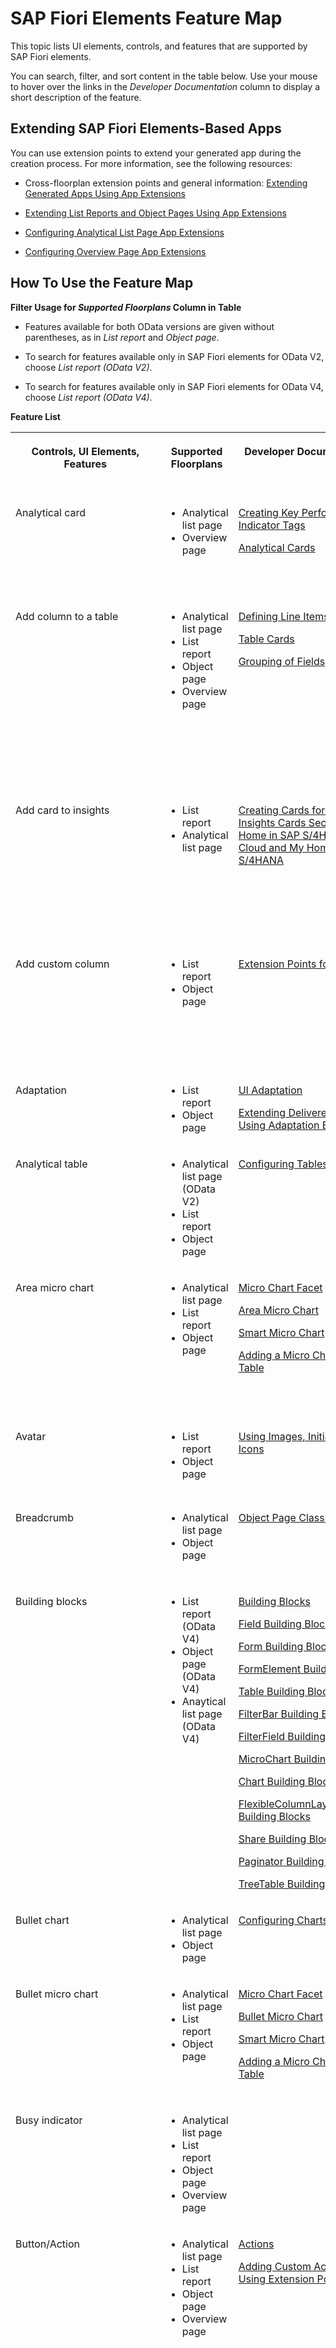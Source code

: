 <!-- loio62d3f7c2a9424864921184fd6c7002eb -->

# SAP Fiori Elements Feature Map

This topic lists UI elements, controls, and features that are supported by SAP Fiori elements.

You can search, filter, and sort content in the table below. Use your mouse to hover over the links in the *Developer Documentation* column to display a short description of the feature.



<a name="loio62d3f7c2a9424864921184fd6c7002eb__section_b3t_vpn_gjb"/>

## Extending SAP Fiori Elements-Based Apps

You can use extension points to extend your generated app during the creation process. For more information, see the following resources:

-   Cross-floorplan extension points and general information: [Extending Generated Apps Using App Extensions](extending-generated-apps-using-app-extensions-340cdb2.md)

-   [Extending List Reports and Object Pages Using App Extensions](extending-list-reports-and-object-pages-using-app-extensions-a892eb8.md)

-   [Configuring Analytical List Page App Extensions](configuring-analytical-list-page-app-extensions-9504fb4.md)

-   [Configuring Overview Page App Extensions](configuring-overview-page-app-extensions-b240f61.md)




<a name="loio62d3f7c2a9424864921184fd6c7002eb__section_d5r_gst_ymb"/>

## How To Use the Feature Map

**Filter Usage for *Supported Floorplans* Column in Table** 

-   Features available for both OData versions are given without parentheses, as in *List report* and *Object page*.

-   To search for features available only in SAP Fiori elements for OData V2, choose *List report \(OData V2\)*.

-   To search for features available only in SAP Fiori elements for OData V4, choose *List report \(OData V4\)*.




**Feature List**


<table>
<tr>
<th valign="top">

Controls, UI Elements, Features

</th>
<th valign="top">

Supported Floorplans

</th>
<th valign="top">

Developer Documentation

</th>
<th valign="top">

SAP Fiori Design Guidelines

</th>
<th valign="top">

Thumbnail

</th>
<th valign="top">

Tags for Keyword Search

</th>
</tr>
<tr>
<td valign="top">

Analytical card

</td>
<td valign="top">

-   Analytical list page
-   Overview page



</td>
<td valign="top">

[Creating Key Performance Indicator Tags](creating-key-performance-indicator-tags-d80a360.md)

[Analytical Cards](analytical-cards-d7b0b42.md)

</td>
<td valign="top">

[Analytical Card](https://experience.sap.com/fiori-design-web/analytical-card/)

</td>
<td valign="top">

  
  
**Donut Chart**



![](images/Analytical_card_ee6aedf.jpg)

</td>
<td valign="top">

KPI

DataPoint

analytics

cards

</td>
</tr>
<tr>
<td valign="top">

Add column to a table

</td>
<td valign="top">

-   Analytical list page
-   List report
-   Object page
-   Overview page



</td>
<td valign="top">

[Defining Line Items](defining-line-items-f0e1e17.md)

[Table Cards](table-cards-167bf7c.md)

[Grouping of Fields](grouping-of-fields-cb1748e.md)

</td>
<td valign="top">

[Table Overview](https://experience.sap.com/fiori-design-web/table-overview/)

</td>
<td valign="top">

  
  
**Add column to a table**

![](images/Add_column_to_a_table_019b848.png "Add column to a table")

</td>
<td valign="top">

showDataFieldsLabel

Tables

Columns

UI.LineItem

width

column

Fieldgroups

UI.FieldGroup

</td>
</tr>
<tr>
<td valign="top">

Add card to insights

</td>
<td valign="top">

-   List report
-   Analytical list page



</td>
<td valign="top">

[Creating Cards for the Insights Cards Section of My Home in SAP S/4HANA Cloud and My Home in SAP S/4HANA](creating-cards-for-the-insights-cards-section-of-my-home-in-sap-s-4hana-cloud-and-my-home-9b13559.md) 

</td>
<td valign="top">

 

</td>
<td valign="top">

  
  
**Add Card to Insights Option in List Report Table Toolbar**

![](images/Add_Cards_to_Insights_New_fe526c6.png "Add Card to Insights Option in List Report Table Toolbar")

  
  
**Add Card to Insights Option in Analytical List Page Chart Toolbar**

![](images/Add_Cards_to_Insights_ALP_401e0b0.png "Add Card to Insights Option in Analytical List Page Chart Toolbar")

</td>
<td valign="top">

add cards

add cards to insights

insights cards

My Home cards

insight cards

enableAddCardToInsights

</td>
</tr>
<tr>
<td valign="top">

Add custom column

</td>
<td valign="top">

-   List report
-   Object page



</td>
<td valign="top">

[Extension Points for Tables](extension-points-for-tables-d525522.md) 

</td>
<td valign="top">

[Table Overview](https://experience.sap.com/fiori-design-web/table-overview/)

</td>
<td valign="top">

  
  
**Custom Columns in a Table**

![](images/Custom_Columns_00819cd.png "Custom Columns in a Table")

</td>
<td valign="top">

FMP

Flexible Programming Model

extensions

breakout

column width

</td>
</tr>
<tr>
<td valign="top">

Adaptation

</td>
<td valign="top">

-   List report
-   Object page



</td>
<td valign="top">

[UI Adaptation](adapting-the-ui-list-report-and-object-page-0d2f1a9.md)

[Extending Delivered Apps Using Adaptation Extensions](extending-delivered-apps-using-adaptation-extensions-52fc48b.md)

</td>
<td valign="top">

 

</td>
<td valign="top">

 

</td>
<td valign="top">

Adaptation project

</td>
</tr>
<tr>
<td valign="top">

Analytical table

</td>
<td valign="top">

-   Analytical list page \(OData V2\)
-   List report
-   Object page



</td>
<td valign="top">

[Configuring Tables](configuring-tables-f4eb70f.md) 

</td>
<td valign="top">

[Analytical Table \(ALV\)](https://experience.sap.com/fiori-design-web/analytical-table-alv/)

</td>
<td valign="top">

  
  
**Analytical Table**

![](images/Analytical_Table_in_Compact_Mode_4d427f5.png "Analytical Table")

</td>
<td valign="top">

analytics

</td>
</tr>
<tr>
<td valign="top">

Area micro chart

</td>
<td valign="top">

-   Analytical list page
-   List report
-   Object page



</td>
<td valign="top">

[Micro Chart Facet](micro-chart-facet-e219fd0.md)

[Area Micro Chart](area-micro-chart-1467f2b.md)

[Smart Micro Chart](../10_More_About_Controls/smart-micro-chart-2180a6f.md)

[Adding a Micro Chart to a Table](adding-a-micro-chart-to-a-table-b8312a4.md)

</td>
<td valign="top">

[Area Micro Chart](https://experience.sap.com/fiori-design-web/area-micro-chart/)

</td>
<td valign="top">

  
  
**Components of an Area Micro Chart**

![](images/Area_Micro_Chart_8720cf8.png "Components of an Area Micro Chart")

</td>
<td valign="top">

Embedded chart

micro charts

micro-chart

showMicroChartLabel

microChartSize

Area Microchart

</td>
</tr>
<tr>
<td valign="top">

Avatar

</td>
<td valign="top">

-   List report
-   Object page



</td>
<td valign="top">

[Using Images, Initials, and Icons](using-images-initials-and-icons-5760b63.md)

</td>
<td valign="top">

[Avatar](https://experience.sap.com/fiori-design-web/avatar/)

</td>
<td valign="top">

  
  
**Business Images**

![](images/AvatarBusinessImages_8199863.png "Business Images")

</td>
<td valign="top">

ImageUrl

Image

Images

</td>
</tr>
<tr>
<td valign="top">

Breadcrumb

</td>
<td valign="top">

-   Analytical list page
-   Object page



</td>
<td valign="top">

[Object Page Classic Header](../10_More_About_Controls/object-page-classic-header-0fecbce.md)

</td>
<td valign="top">

[Breadcrumb](https://experience.sap.com/fiori-design-web/breadcrumb/)

</td>
<td valign="top">

  
  
**Navigation Bar, Breadcrumbs and Actions in Header Title of Object Page**

![](images/Breadcrumb_5d56a97.jpg "Navigation Bar, Breadcrumbs and Actions in Header Title of Object Page")

</td>
<td valign="top">

 

</td>
</tr>
<tr>
<td valign="top">

Building blocks

</td>
<td valign="top">

-   List report \(OData V4\)
-   Object page \(OData V4\)
-   Anaytical list page \(OData V4\)



</td>
<td valign="top">

[Building Blocks](building-blocks-24c1304.md)

[Field Building Block](the-field-building-block-5260b9c.md)

[Form Building Block](the-form-building-block-391aad2.md)

[FormElement Building Block](the-formelement-building-block-b45f038.md)

[Table Building Block](the-table-building-block-3801656.md)

[FilterBar Building Block](the-filterbar-building-block-7838611.md)

[FilterField Building Block](the-filterfield-building-block-2df7837.md)

[MicroChart Building Block](the-microchart-building-block-74554b4.md)

[Chart Building Block](the-chart-building-block-52d065a.md)

[FlexibleColumnLayoutActions Building Blocks](the-flexiblecolumnlayoutactions-building-block-1ba680b.md)

[Share Building Block](the-share-building-block-41b02df.md)

[Paginator Building Block](the-paginator-building-block-997292b.md)

[TreeTable Building Block](the-treetable-building-block-667851f.md)

</td>
<td valign="top">

 

</td>
<td valign="top">

 

</td>
<td valign="top">

buildable blocks

macro

free style app

free style application

free-style application

freestyle application

FMP

Flexible Programming Model

</td>
</tr>
<tr>
<td valign="top">

Bullet chart

</td>
<td valign="top">

-   Analytical list page
-   Object page



</td>
<td valign="top">

[Configuring Charts](configuring-charts-653ed0f.md) 

</td>
<td valign="top">

[Bullet Chart](https://experience.sap.com/fiori-design-web/bullet-chart/)

</td>
<td valign="top">

  
  
**Bullet Chart**

![](images/Bullet_Chart_08e0f82.jpg "Bullet Chart")

</td>
<td valign="top">

charts

</td>
</tr>
<tr>
<td valign="top">

Bullet micro chart

</td>
<td valign="top">

-   Analytical list page
-   List report
-   Object page



</td>
<td valign="top">

[Micro Chart Facet](micro-chart-facet-e219fd0.md)

[Bullet Micro Chart](bullet-micro-chart-b915166.md)

[Smart Micro Chart](../10_More_About_Controls/smart-micro-chart-2180a6f.md)

[Adding a Micro Chart to a Table](adding-a-micro-chart-to-a-table-b8312a4.md)

</td>
<td valign="top">

[Bullet Micro Chart](https://experience.sap.com/fiori-design-web/bullet-micro-chart/)

</td>
<td valign="top">

  
  
**Bullet Micro Chart**

![](images/Bullet_Micro_Chart_daa43f5.jpg "Bullet Micro Chart")

</td>
<td valign="top">

Embedded chart

micro charts

micro-chart

showMicroChartLabel

microChartSize

</td>
</tr>
<tr>
<td valign="top">

Busy indicator

</td>
<td valign="top">

-   Analytical list page
-   List report
-   Object page
-   Overview page



</td>
<td valign="top">

 

</td>
<td valign="top">

[Busy Indicator](https://experience.sap.com/fiori-design-web/busy-indicator/)

</td>
<td valign="top">

  
  
**Busy Indicator**

![](images/Busy_Indicator_70da86b.jpg "Busy Indicator")

</td>
<td valign="top">

 

</td>
</tr>
<tr>
<td valign="top">

Button/Action

</td>
<td valign="top">

-   Analytical list page
-   List report
-   Object page
-   Overview page



</td>
<td valign="top">

[Actions](actions-cbf16c5.md)

[Adding Custom Actions Using Extension Points](adding-custom-actions-using-extension-points-7619517.md)

</td>
<td valign="top">

[Button](https://experience.sap.com/fiori-design-web/button/)

</td>
<td valign="top">

  
  
**Common Button Types**

![](images/Common_Button_Types_05ad659.jpg "Common Button Types")

</td>
<td valign="top">

DefaultValuesFunction

ParameterDefaultValue

create

operationAvailable

DataFieldForAction

menu action

MenuActions

Placement

anchor

Action parameters

annotation actions

unbound action

static action

action bound to object

action bound to collection

singleton

action dialog

parameter dialog

</td>
</tr>
<tr>
<td valign="top">

Canvas page

</td>
<td valign="top">

-   List report \(OData V2\)
-   Object page \(OData V2\)



</td>
<td valign="top">

[Extending Apps Using a Canvas Page](extending-apps-using-a-canvas-page-82c4b57.md)

</td>
<td valign="top">

 

</td>
<td valign="top">

  
  
**Canvas Page**



![](images/Canvas_Page_13fe5ce.png)

</td>
<td valign="top">

 

</td>
</tr>
<tr>
<td valign="top">

Card filter

</td>
<td valign="top">

Overview page \(OData V2\)

</td>
<td valign="top">

[Configuring Card Filters](configuring-card-filters-ecde99f.md)

</td>
<td valign="top">

 

</td>
<td valign="top">

 

</td>
<td valign="top">

cards

</td>
</tr>
<tr>
<td valign="top">

Chart building block

</td>
<td valign="top">

-   List report \(OData V4\)
-   Object page \(OData V4\)
-   Anaytical list page \(OData V4\)



</td>
<td valign="top">

[Building Blocks](building-blocks-24c1304.md)

[Flexible Programming Model](flexible-programming-model-549749b.md)

</td>
<td valign="top">

 

</td>
<td valign="top">

 

</td>
<td valign="top">

building blocks

buildable blocks

macro

free style application

free style app

free-style application

freestyle application

</td>
</tr>
<tr>
<td valign="top">

Chart/Smart chart

</td>
<td valign="top">

-   Analytical list page
-   List report
-   Object page
-   Overview page



</td>
<td valign="top">

[Configuring the Chart-Only View as the Default Option](configuring-the-chart-only-view-as-the-default-option-8e6e885.md)

[Configuring Charts](configuring-charts-653ed0f.md)

[Chart Cards Used in Overview Pages](chart-cards-used-in-overview-pages-68e62ad.md)

</td>
<td valign="top">

[Chart](https://experience.sap.com/fiori-design-web/chart/)

[Smart Chart](https://experience.sap.com/fiori-design-web/smart-chart/)

</td>
<td valign="top">

  
  
**Common Chart Types**

![](images/Chart_Types_3174dbc.png "Common Chart Types")

</td>
<td valign="top">

defaultPath

</td>
</tr>
<tr>
<td valign="top">

Checkbox

</td>
<td valign="top">

-   Analytical list page
-   List report
-   Object page
-   Overview page



</td>
<td valign="top">

[Enabling Multiple Selection in Tables](enabling-multiple-selection-in-tables-116b5d8.md) 

</td>
<td valign="top">

[Checkbox](https://experience.sap.com/fiori-design-web/checkbox/)

</td>
<td valign="top">

  
  
**Enabled Checkboxes**

![](images/Enabled_Checkboxes_2104a89.png "Enabled Checkboxes")

</td>
<td valign="top">

multi-selection

multi selection

multiselection

multiple selection

selectionMode

</td>
</tr>
<tr>
<td valign="top">

Coloring cards based on threshold values

</td>
<td valign="top">

Overview page

</td>
<td valign="top">

[Coloring Cards Based on Threshold Values](coloring-cards-based-on-threshold-values-02c53f4.md)

</td>
<td valign="top">

 

</td>
<td valign="top">

  
  
**Target and Maximizing Measures**

![](images/Coloring_Cards_Based_on_Threshold_Values_89fadf9.png "Target and Maximizing Measures")

</td>
<td valign="top">

 

</td>
</tr>
<tr>
<td valign="top">

Column chart

</td>
<td valign="top">

-   Analytical list page
-   Overview page



</td>
<td valign="top">

[Chart Cards Used in Overview Pages](chart-cards-used-in-overview-pages-68e62ad.md) 

</td>
<td valign="top">

[Column Chart](https://experience.sap.com/fiori-design-web/column-chart/)

</td>
<td valign="top">

  
  
**Column Chart Card**

![](images/Column_Chart_Cards_271710e.png "Column Chart Card")

</td>
<td valign="top">

charts

defaultPath

columns

</td>
</tr>
<tr>
<td valign="top">

Column popin

</td>
<td valign="top">

Object page

</td>
<td valign="top">

[Tables](tables-c0f6592.md)

</td>
<td valign="top">

 

</td>
<td valign="top">

 

</td>
<td valign="top">

 

</td>
</tr>
<tr>
<td valign="top">

Combine buttons/actions in toolbar

</td>
<td valign="top">

-   List report



</td>
<td valign="top">

[Actions](actions-cbf16c5.md)

</td>
<td valign="top">

 

</td>
<td valign="top">

 

</td>
<td valign="top">

MenuAction

menu action

Menu button

</td>
</tr>
<tr>
<td valign="top">

Combo box

</td>
<td valign="top">

-   Analytical list page
-   List report
-   Object page
-   Overview page



</td>
<td valign="top">

[Value Help as a Dropdown List](value-help-as-a-dropdown-list-2a0a630.md)

[Configuring View Switch](configuring-view-switch-931f92d.md)

</td>
<td valign="top">

[Combo Box](https://experience.sap.com/fiori-design-web/combo-box/)

</td>
<td valign="top">

  
  
**Combobox with Autocomplete Function**

![](images/Combobox_with_Autocomplete-Function_c517f44.png "Combobox with Autocomplete Function")

</td>
<td valign="top">

Common.ValueListWithFixedValue

ValueListWithFixedValues

DDL

Dropdown List

pro-down

</td>
</tr>
<tr>
<td valign="top">

Contact quick view

</td>
<td valign="top">

-   List report
-   Object page



</td>
<td valign="top">

[Adding a Contact Quick View to a Table](adding-a-contact-quick-view-to-a-table-677fbde.md)

</td>
<td valign="top">

 

</td>
<td valign="top">

  
  
**Contact Quick View**

![](images/Feature_map_Contact_Quick_View_57923ca.jpg "Contact Quick View")

</td>
<td valign="top">

Contact card

Communication.Contact

communication contact

</td>
</tr>
<tr>
<td valign="top">

Context-dependent value help

</td>
<td valign="top">

-   Object page
-   List report
-   Analytical list report



</td>
<td valign="top">

[Field Help](field-help-a5608ea.md)

</td>
<td valign="top">

[Value Help Dialog](https://experience.sap.com/fiori-design-web/value-help-dialog/)

</td>
<td valign="top">

 

</td>
<td valign="top">

context dependent fields

context-dependent values

</td>
</tr>
<tr>
<td valign="top">

Context-dependent actions

</td>
<td valign="top">

-   Object page
-   List report
-   Analytical list report



</td>
<td valign="top">

[Actions](actions-cbf16c5.md)

</td>
<td valign="top">

 

</td>
<td valign="top">

 

</td>
<td valign="top">

contect dependent actions

</td>
</tr>
<tr>
<td valign="top">

Context Menu

</td>
<td valign="top">

-   Object page
-   List report
-   Analytical list report



</td>
<td valign="top">

[Tables](tables-c0f6592.md)

</td>
<td valign="top">

 

</td>
<td valign="top">

  
  
**Context Menu**

![](images/context_menu_thumbnail_e24d386.png "Context Menu")

</td>
<td valign="top">

context menu

</td>
</tr>
<tr>
<td valign="top">

Copying and Pasting from Spreadsheet Applications to Tables

</td>
<td valign="top">

Object page

</td>
<td valign="top">

[Copying and Pasting from External Applications to Tables](copying-and-pasting-from-external-applications-to-tables-f6a8fd2.md)

</td>
<td valign="top">

 

</td>
<td valign="top">

  
  
**Copy from Excel to Table**

![](images/Feature_Map_Copy_Paste_bf1847b.png "Copy from Excel to Table")

</td>
<td valign="top">

microsoft excel

copy from

range copy

Paste to range

</td>
</tr>
<tr>
<td valign="top">

Cumulation \(Waterfall chart\)

</td>
<td valign="top">

-   Analytical list page
-   Object page



</td>
<td valign="top">

[Configuring the Chart-Only View as the Default Option](configuring-the-chart-only-view-as-the-default-option-8e6e885.md)

[Configuring Charts](configuring-charts-653ed0f.md)

</td>
<td valign="top">

[Cumulation \(Waterfall Chart\)](https://experience.sap.com/fiori-design-web/waterfall-chart/)

</td>
<td valign="top">

  
  
**Cumulation \(Waterfall Chart\)**

![](images/Cumulation_Waterfall_Chart_8eed559.png "Cumulation (Waterfall Chart)")

</td>
<td valign="top">

defaultPath

</td>
</tr>
<tr>
<td valign="top">

Currency

</td>
<td valign="top">

-   Analytical list page
-   List report
-   Object page
-   Overview page



</td>
<td valign="top">

[Different Representations of a Field](different-representations-of-a-field-c18ada4.md) 

</td>
<td valign="top">

[Currency](https://experience.sap.com/fiori-design-web/currency/)

</td>
<td valign="top">

  
  
**Examples of the Currency Control**

![](images/Currency_Control_e2f31f9.png "Examples of the Currency Control")

</td>
<td valign="top">

UoM

Unit of Measure

isCurrency

currencies

</td>
</tr>
<tr>
<td valign="top">

Custom card

</td>
<td valign="top">

Overview page

</td>
<td valign="top">

[Custom Cards](custom-cards-6d260f7.md)

</td>
<td valign="top">

 

</td>
<td valign="top">

  
  
**Custom Cards**

![](images/Custom_Card_31e0a61.jpg "Custom Cards")

</td>
<td valign="top">

 

</td>
</tr>
<tr>
<td valign="top">

Custom code

</td>
<td valign="top">

Overview page

</td>
<td valign="top">

[Using Custom Code Before Standard Operations](using-custom-code-before-standard-operations-877e5ff.md)

</td>
<td valign="top">

 

</td>
<td valign="top">

 

</td>
<td valign="top">

Extension

Extension API

on before

onbefore

hook

before save

</td>
</tr>
<tr>
<td valign="top">

Custom filter field

</td>
<td valign="top">

List report

</td>
<td valign="top">

[Adding Custom Fields to the Filter Bar](adding-custom-fields-to-the-filter-bar-5fb9f57.md)

</td>
<td valign="top">

[Filter Bar](https://experience.sap.com/fiori-design-web/filter-bar/)

</td>
<td valign="top">

![](images/Custom_Filter_7a85f34.png)

</td>
<td valign="top">

fields

FPM

Flexible Programming Model

extensions

breakout

custom filters

</td>
</tr>
<tr>
<td valign="top">

Custom action

</td>
<td valign="top">

-   List report
-   Object page



</td>
<td valign="top">

[Adding Custom Actions Using Extension Points](adding-custom-actions-using-extension-points-7619517.md)

</td>
<td valign="top">

[Action Placement](https://experience.sap.com/fiori-design-web/action-placement/)

</td>
<td valign="top">

![](images/Custom_Action_804961a.png)

</td>
<td valign="top">

FPM

Flexible Programming Model

extensions

breakout

Placement

anchor

</td>
</tr>
<tr>
<td valign="top">

Custom header facet

</td>
<td valign="top">

Object page

</td>
<td valign="top">

[Extension Points for Object Page Header Facets](extension-points-for-object-page-header-facets-61cf0ee.md)

</td>
<td valign="top">

[Object Page Floorplan](https://experience.sap.com/fiori-design-web/object-page/)

</td>
<td valign="top">

![](images/Custom_Header_Facet_8dc8996.png)

</td>
<td valign="top">

FPM

Flexible Programming Model

extensions

breakout

</td>
</tr>
<tr>
<td valign="top">

Custom form

</td>
<td valign="top">

Object page

</td>
<td valign="top">

[Extension Points for Forms on the Object Page](extension-points-for-forms-on-the-object-page-4e49753.md)

</td>
<td valign="top">

[Form / Simple Form](https://experience.sap.com/fiori-design-web/form/)

</td>
<td valign="top">

![](images/Custom_Form_466ee3c.png)

</td>
<td valign="top">

FPM

Flexible Programming Model

extensions

breakout

</td>
</tr>
<tr>
<td valign="top">

Custom section

</td>
<td valign="top">

Object page

</td>
<td valign="top">

[Extension Points for Sections on the Object Page](extension-points-for-sections-on-the-object-page-92ad996.md)

</td>
<td valign="top">

[Object Page Floorplan](https://experience.sap.com/fiori-design-web/object-page/)

</td>
<td valign="top">

![](images/Custom_Section_39fd4d1.png)

</td>
<td valign="top">

FPM

Flexible Programming Model

extensions

breakout

</td>
</tr>
<tr>
<td valign="top">

Custom subsection

</td>
<td valign="top">

Object page

</td>
<td valign="top">

[Extension Points for Subsections on the Object Page](extension-points-for-subsections-on-the-object-page-ce8d468.md)

</td>
<td valign="top">

[Object Page Floorplan](https://experience.sap.com/fiori-design-web/object-page/)

</td>
<td valign="top">

![](images/Custom_Subsection_808fac0.png)

</td>
<td valign="top">

FPM

Flexible Programming Model

extensions

breakout

</td>
</tr>
<tr>
<td valign="top">

Custom dynamic side content

</td>
<td valign="top">

Object page

</td>
<td valign="top">

[Adding Dynamic Side Content to Object Page Sections](adding-dynamic-side-content-to-object-page-sections-8e01a46.md)

</td>
<td valign="top">

[Dynamic Side Content](https://experience.sap.com/fiori-design-web/dynamic-side-content/)

</td>
<td valign="top">

 

</td>
<td valign="top">

FPM

Flexible Programming Model

extensions

breakout

</td>
</tr>
<tr>
<td valign="top">

Date/time picker

</td>
<td valign="top">

-   Analytical list page
-   List report
-   Object page
-   Overview page



</td>
<td valign="top">

[Smart Field](../10_More_About_Controls/smart-field-4864403.md) [Field Help](field-help-a5608ea.md) 

</td>
<td valign="top">

[Date/Time Picker](https://experience.sap.com/fiori-design-web/datetime-picker/)

</td>
<td valign="top">

  
  
**Date/Time Picker**

![](images/Date_Time_Picker_9de0e45.png "Date/Time Picker")

</td>
<td valign="top">

date-time selection

selecting date

picking date

selecting time

picking time

date picker

date selection

</td>
</tr>
<tr>
<td valign="top">

Date picker

</td>
<td valign="top">

-   Analytical list page
-   List report
-   Object page
-   Overview page



</td>
<td valign="top">

[Smart Filter Bar](../10_More_About_Controls/smart-filter-bar-7bcdffc.md)

[Smart Field](../10_More_About_Controls/smart-field-4864403.md)

[Field Help](field-help-a5608ea.md)

</td>
<td valign="top">

[Date Picker](https://experience.sap.com/fiori-design-web/date-picker/)

</td>
<td valign="top">

  
  
**Date Picker with Footer**

![](images/Date_Picker_with_Footer_87d3846.png "Date Picker with Footer")

</td>
<td valign="top">

date selection

picking date

selecting date

</td>
</tr>
<tr>
<td valign="top">

Date range selection

</td>
<td valign="top">

-   Analytical list page
-   List report
-   Object page
-   Overview page



</td>
<td valign="top">

[Enabling Semantic Operators in the Filter Bar](enabling-semantic-operators-in-the-filter-bar-fef65d0.md) 

</td>
<td valign="top">

[Date Range Selection](https://experience.sap.com/fiori-design-web/date-range-selection/)

</td>
<td valign="top">

  
  
**Date Range Selection**

![](images/Date_Range_Selection_2c83f1c.png "Date Range Selection")

</td>
<td valign="top">

date interval

interval selection

useSemanticDateRange

default value for semantic date field

parameterized default value

exclude semantic date operator

additional date range operators

semantic dates

</td>
</tr>
<tr>
<td valign="top">

Default sort order in a table

</td>
<td valign="top">

-   List report
-   Object page



</td>
<td valign="top">

[Configuring Default Settings \(Visualizations, Sort Order, Filter Values\)](configuring-default-settings-visualizations-sort-order-filter-values-49a6ba5.md)

</td>
<td valign="top">

 

</td>
<td valign="top">

 

</td>
<td valign="top">

tables

sorting

annotationPath

defaultTemplateAnnotationPath

</td>
</tr>
<tr>
<td valign="top">

Default values for action parameter dialog

</td>
<td valign="top">

-   List report
-   Object page



</td>
<td valign="top">

[Default Values for Action Parameters](actions-cbf16c5.md#loiocbf16c599f2d4b8796e3702f7d4aae6c__DefaultValuesActionParameters) section in [Actions](actions-cbf16c5.md)

[Prefilling Fields Using the `DefaultValuesFunction`](prefilling-fields-using-the-defaultvaluesfunction-5ada91c.md)

</td>
<td valign="top">

[Dialog](https://experience.sap.com/fiori-design-web/dialog/)

</td>
<td valign="top">

  
  
**Default Values for Action Parameter**

![](images/Default_Values_for_Action_Parameters_d77753a.png "Default Values for Action Parameter")

</td>
<td valign="top">

prefill

pre-fill

</td>
</tr>
<tr>
<td valign="top">

Defining the order of standard actions

</td>
<td valign="top">

-   List report
-   Object page



</td>
<td valign="top">

[Adding Actions to Tables](adding-actions-to-tables-b623e0b.md)

</td>
<td valign="top">

[Action Placement](https://experience.sap.com/fiori-design-web/action-placement/)

</td>
<td valign="top">

 

</td>
<td valign="top">

 

</td>
</tr>
<tr>
<td valign="top">

Dialog box

</td>
<td valign="top">

-   Analytical list page
-   List report
-   Object page



</td>
<td valign="top">

[Adapting Texts in the Delete Dialog Box Using Extensions \(List Report\)](adapting-texts-in-the-delete-dialog-box-using-extensions-list-report-25885b6.md)

[Adapting Texts in the Delete Dialog Box \(Object Page Header\)](adapting-texts-in-the-delete-dialog-box-object-page-header-1fd8e52.md)

[Adapting Texts in the Delete Dialog Box \(Object Page with Nested Smart Table\)](adapting-texts-in-the-delete-dialog-box-object-page-with-nested-smart-table-b95adf3.md)

[Adapting Texts for Confirmation Dialog Box When Deleting Lines in a Table](adapting-texts-for-confirmation-dialog-box-when-deleting-lines-in-a-table-0d1fbf4.md)

[Confirmation Popups](confirmation-popups-9a53662.md)

[Enabling Object Creation Using the Dialog in the List Report](enabling-object-creation-using-the-dialog-in-the-list-report-ceb9284.md)

</td>
<td valign="top">

[Dialog](https://experience.sap.com/fiori-design-web/dialog/)

</td>
<td valign="top">

  
  
**Dialog**

![](images/Dialog_Dragging_2a8512f.jpg "Dialog ")

</td>
<td valign="top">

critical actions

user confirmation

Action Parameter Dialog

NewAction

i18n

resource bundle

custom text

enhanceI18n

</td>
</tr>
<tr>
<td valign="top">

Direct edit

</td>
<td valign="top">

-   List report \(OData V2\)
-   Object page \(OData V2\)



</td>
<td valign="top">

[Navigation to an Object Page in Edit Mode](navigation-to-an-object-page-in-edit-mode-8665847.md) 

</td>
<td valign="top">

 

</td>
<td valign="top">

  
  
**Direct Edit**

![](images/Image_Navigation_to_an_Object_Page_in_Edit_Mode_1_087686b.png "Direct Edit")

</td>
<td valign="top">

Edit

Direct Edit

Navigation

</td>
</tr>
<tr>
<td valign="top">

Draft handling

</td>
<td valign="top">

-   List report
-   Object page



</td>
<td valign="top">

[Draft Handling](draft-handling-ed9aa41.md)

</td>
<td valign="top">

[Draft Handling](https://experience.sap.com/fiori-design-web/draft-handling/)

</td>
<td valign="top">

  
  
**Draft Handling**

![](images/feature_map_Draft_Handling_25f7ad7.jpg "Draft Handling")

</td>
<td valign="top">

Collaborative Draft

</td>
</tr>
<tr>
<td valign="top">

Dynamic page layout

</td>
<td valign="top">

-   Analytical list page \(OData V2\)
-   List report
-   Overview page



</td>
<td valign="top">

[Descriptor Configuration for the Overview Page](descriptor-configuration-for-the-overview-page-f194b41.md)

</td>
<td valign="top">

[Dynamic Page Layout](https://experience.sap.com/fiori-design-web/dynamic-page-layout/)

</td>
<td valign="top">

  
  
**Dynamic page layout**

![](images/Feature_map_Dynamic_page_layout_d0957c5.jpg "Dynamic page layout ")

</td>
<td valign="top">

 

</td>
</tr>
<tr>
<td valign="top">

Editing status

</td>
<td valign="top">

-   List report
-   Object page



</td>
<td valign="top">

[Editing Status](editing-status-668ea18.md)

[Disabling the Editing Status Filter](disabling-the-editing-status-filter-8eb695a.md)

[Settings for List Report Tables](settings-for-list-report-tables-4c2d17a.md)

</td>
<td valign="top">

 

</td>
<td valign="top">

  
  
**Editing status**

![](images/Feature_map_Editing_status_886d379.jpg "Editing status")

</td>
<td valign="top">

 

</td>
</tr>
<tr>
<td valign="top">

Empty row mode for table entries

</td>
<td valign="top">

-   Object page



</td>
<td valign="top">

[Enabling Inline Creation Mode or Empty Row Mode for Table Entries](enabling-inline-creation-mode-or-empty-row-mode-for-table-entries-cfb04f0.md)

</td>
<td valign="top">

 

</td>
<td valign="top">

  
  
**Empty Row Mode**

![](images/Default_Empty_Rows_in_Object_Page_Tables_cb2ce33.png "Empty Row Mode")

</td>
<td valign="top">

empty rows

emptyrow

emptyrows

row mode

</td>
</tr>
<tr>
<td valign="top">

Export to spreadsheet

</td>
<td valign="top">

-   List report
-   Object page



</td>
<td valign="top">

[Using the Export Button](using-the-export-button-4bab6f2.md) 

</td>
<td valign="top">

 

</td>
<td valign="top">

 

</td>
<td valign="top">

enableExport

excel

</td>
</tr>
<tr>
<td valign="top">

Field building block

</td>
<td valign="top">

-   List report \(OData V4\)
-   Object page \(OData V4\)
-   Anaytical list page \(OData V4\)



</td>
<td valign="top">

[Building Blocks](building-blocks-24c1304.md) 

</td>
<td valign="top">

 

</td>
<td valign="top">

 

</td>
<td valign="top">

building blocks

buildable blocks

macro

free style application

free style app

free-style application

freestyle application

</td>
</tr>
<tr>
<td valign="top">

Filter bar

</td>
<td valign="top">

-   Analytical list page
-   List report
-   Overview page



</td>
<td valign="top">

[Enhancing ValueList Annotations for Visual Filters](enhancing-valuelist-annotations-for-visual-filters-16d43eb.md)

[Adapting the Filter Bar](adapting-the-filter-bar-609c39a.md)

[Disabling the Editing Status Filter](disabling-the-editing-status-filter-8eb695a.md)

[Adding Custom Fields to the Filter Bar](adding-custom-fields-to-the-filter-bar-5fb9f57.md)

[Configuring the Global Filter](configuring-the-global-filter-73d9693.md)

[Custom Filters](custom-filters-4739893.md)

[Configuring Filter Bars](configuring-filter-bars-4bd7590.md)

[Enabling the Search Function](enabling-the-search-function-3cdebee.md)

[Enabling Semantic Operators in the Filter Bar](enabling-semantic-operators-in-the-filter-bar-fef65d0.md)

[Configuring Default Filter Values](configuring-default-filter-values-f27ad7b.md)

[Defining Filter Facets](defining-filter-facets-89f63ef.md)

[Configuring Filter Fields](configuring-filter-fields-f5dcb29.md)

[Configuring Default Settings \(Visualizations, Sort Order, Filter Values\)](configuring-default-settings-visualizations-sort-order-filter-values-49a6ba5.md)

[Enabling the History of Recently Entered Values](enabling-the-history-of-recently-entered-values-37dbf1f.md)

</td>
<td valign="top">

[Filter Bar](https://experience.sap.com/fiori-design-web/filter-bar/)

</td>
<td valign="top">

  
  
**Filter Bar**

![](images/Expanded_Filter_Bar_c3f0792.jpg "Filter Bar")

</td>
<td valign="top">

semantic date

prefill

pre-filling

customization

customisation

FilterRestrictions

SelectionVariant

hideFilterBar

contextPath

useSemanticDateRange

parameters

parameterized entity

entity container

parameter support

FilterDefaultValue

SelectionVariant

visual filter

</td>
</tr>
<tr>
<td valign="top">

FilterBar building block

</td>
<td valign="top">

-   List report \(OData V4\)
-   Object page \(OData V4\)
-   Anaytical list page \(OData V4\)



</td>
<td valign="top">

[Building Blocks](building-blocks-24c1304.md) 

</td>
<td valign="top">

 

</td>
<td valign="top">

 

</td>
<td valign="top">

building blocks

buildable blocks

macros

free style application

free-style application

freestyle application

filter bar building block

trigger filter search programatically

trigger go button programatically

selection variant

SelectionVariant

filter bar getter method

filter bar setter method

</td>
</tr>
<tr>
<td valign="top">

Flexible column layout

</td>
<td valign="top">

-   Analytical list page \(OData V2\)
-   List report
-   Object page



</td>
<td valign="top">

[Enabling the Flexible Column Layout](enabling-the-flexible-column-layout-e762257.md)

</td>
<td valign="top">

[Flexible Column Layout \(Layout + SAP Fiori Elements\)](https://experience.sap.com/fiori-design-web/flexible-column-layout/)

</td>
<td valign="top">

  
  
**Flexible Column Layout**

![](images/Flexible_Column_Layout_03e717b.png "Flexible Column Layout")

</td>
<td valign="top">

FCL

</td>
</tr>
<tr>
<td valign="top">

FlexibleColumnLayoutActions building block

</td>
<td valign="top">

-   List report \(OData V4\)
-   Object page \(OData V4\)
-   Anaytical list page \(OData V4\)



</td>
<td valign="top">

[Building Blocks](building-blocks-24c1304.md) 

</td>
<td valign="top">

 

</td>
<td valign="top">

 

</td>
<td valign="top">

building blocks

buildable blocks

macros

free style application

free-style application

freestyle application

FCL building block

flexible column layout building block

</td>
</tr>
<tr>
<td valign="top">

Flexible Programming Model

</td>
<td valign="top">

-   List report \(OData V4\)
-   Object page \(OData V4\)
-   Analytical list page \(OData V4\)



</td>
<td valign="top">

[Flexible Programming Model](flexible-programming-model-549749b.md)

[Building Blocks](building-blocks-24c1304.md)

[Extension Points for Sections on the Object Page](extension-points-for-sections-on-the-object-page-92ad996.md)

[Extension Points for Pages](extension-points-for-pages-ecdf1d6.md)

</td>
<td valign="top">

 

</td>
<td valign="top">

  
  
**Flexible Programming Model Explorer**



![](images/Flexible_Programming_Model_Explorer_4579202.png)

</td>
<td valign="top">

FPM

</td>
</tr>
<tr>
<td valign="top">

Footer toolbar

</td>
<td valign="top">

-   Analytical list page \(OData V2\)
-   List report \(OData V2\)
-   Object page
-   Overview page \(OData V2\)



</td>
<td valign="top">

[Defining Determining Actions](defining-determining-actions-1743323.md)

[Adding Custom Actions Using Extension Points](adding-custom-actions-using-extension-points-7619517.md)

</td>
<td valign="top">

[Footer Toolbar](https://experience.sap.com/fiori-design-web/footer-toolbar/)

</td>
<td valign="top">

  
  
**Footer Toolbar**

![](images/Footer_Toolbar_d28e3c8.png "Footer Toolbar")

</td>
<td valign="top">

flexible programming model

FPM

</td>
</tr>
<tr>
<td valign="top">

Form

</td>
<td valign="top">

-   List report
-   Object page



</td>
<td valign="top">

-   [Defining and Adapting Sections](defining-and-adapting-sections-facfea0.md)
-   [Grouping of Fields](grouping-of-fields-cb1748e.md)



</td>
<td valign="top">

[Form](https://experience.sap.com/fiori-design-web/form/)

</td>
<td valign="top">

  
  
**Mixed Form**

![](images/Mixed_Form_4e3030b.jpg "Mixed Form")

</td>
<td valign="top">

Facets

dataField

ReferenceFacet

CollectionFacet

Subsection

FieldGroup

ConnectedFields

semantically connected

sectionLayout

editableHeaderContent

showDataFieldsLabel

</td>
</tr>
<tr>
<td valign="top">

Formatting numeric values

</td>
<td valign="top">

Overview page

</td>
<td valign="top">

[Formatting Numeric Values](formatting-numeric-values-735e518.md)

</td>
<td valign="top">

 

</td>
<td valign="top">

  
  
**Formatting numeric values**

![](images/Feature_map_Formatting_numeric_values_db0cbcd.png "Formatting numeric values")

</td>
<td valign="top">

 

</td>
</tr>
<tr>
<td valign="top">

FormElement building block

</td>
<td valign="top">

-   List report \(OData V4\)
-   Object page \(OData V4\)
-   Anaytical list page \(OData V4\)



</td>
<td valign="top">

[The FormElement Building Block](the-formelement-building-block-b45f038.md)

[Building Blocks](building-blocks-24c1304.md)

</td>
<td valign="top">

 

</td>
<td valign="top">

 

</td>
<td valign="top">

building blocks

buildable blocks

macros

free style application

free-style application

freestyle application

</td>
</tr>
<tr>
<td valign="top">

Freeze the first column in a table

</td>
<td valign="top">

-   List report
-   Object report
-   Analytical list report



</td>
<td valign="top">

[Tables](tables-c0f6592.md)

</td>
<td valign="top">

[Table Overview](https://experience.sap.com/fiori-design-web/table-overview/)

</td>
<td valign="top">

 

</td>
<td valign="top">

freeze table columns

freezing columns

</td>
</tr>
<tr>
<td valign="top">

Generic tag

</td>
<td valign="top">

Analytical list page \(OData V2\)

</td>
<td valign="top">

[Creating Key Performance Indicator Tags](creating-key-performance-indicator-tags-d80a360.md)

</td>
<td valign="top">

[Generic Tag](https://experience.sap.com/fiori-design-web/generic-tag/)

</td>
<td valign="top">

  
  
**Generic Tag**

![](images/Feature_map_Generic_Tag_1cbf80e.png "Generic Tag")

</td>
<td valign="top">

tags

cards

</td>
</tr>
<tr>
<td valign="top">

Grid table

</td>
<td valign="top">

-   Analytical list page \(OData V2\)
-   List report
-   Object page



</td>
<td valign="top">

[Setting the Table Type](setting-the-table-type-7f844f1.md) 

</td>
<td valign="top">

[Grid Table](https://experience.sap.com/fiori-design-web/grid-table/)

</td>
<td valign="top">

  
  
**Grid Table**

![](images/Grid_Table_Schematic_Visualization_833396d.png "Grid Table")

</td>
<td valign="top">

 

</td>
</tr>
<tr>
<td valign="top">

Header toolbar

</td>
<td valign="top">

-   Analytical list page
-   List report
-   Object page
-   Overview page



</td>
<td valign="top">

[Actions](actions-cbf16c5.md)

[Enabling Actions in the Object Page Header](enabling-actions-in-the-object-page-header-5fe4396.md)

[Adding Custom Actions Using Extension Points](adding-custom-actions-using-extension-points-7619517.md)

[Custom Actions](custom-actions-02fb273.md)

[Defining Custom Actions](defining-custom-actions-c3de5c0.md)

</td>
<td valign="top">

[Header Toolbar](https://experience.sap.com/fiori-design-web/header-toolbar/)

</td>
<td valign="top">

  
  
**Header Bar with Share Icon**

![](images/Header_Bar_with_Share_Icon_cc83b69.jpg "Header Bar with Share Icon")

</td>
<td valign="top">

actions

application actions

annotation actions

annotation-based actions

annotation based actions

manifest-based actions

manifest based actions

manifest actions

</td>
</tr>
<tr>
<td valign="top">

Highlighting line items based on criticality

</td>
<td valign="top">

-   List report
-   Object page



</td>
<td valign="top">

[Highlighting Line Items Based on Criticality](highlighting-line-items-based-on-criticality-0d501b1.md)

</td>
<td valign="top">

 

</td>
<td valign="top">

  
  
**Criticality of Line Items**

![](images/Criticality_of_Line_Items_2257ca0.jpg "Criticality of Line Items")

</td>
<td valign="top">

 

</td>
</tr>
<tr>
<td valign="top">

History of recently entered values

</td>
<td valign="top">

-   List report
-   Object page



</td>
<td valign="top">

[Enabling the History of Recently Entered Values](enabling-the-history-of-recently-entered-values-37dbf1f.md)

</td>
<td valign="top">

 

</td>
<td valign="top">

 

</td>
<td valign="top">

recently entered values

history of recent values

</td>
</tr>
<tr>
<td valign="top">

Icon tab bar

</td>
<td valign="top">

-   Analytical list page \(OData V2\)
-   List report
-   Object page



</td>
<td valign="top">

[Defining and Adapting Sections](defining-and-adapting-sections-facfea0.md)

[Multiple Views on List Report Tables](multiple-views-on-list-report-tables-a37df40.md)

[Grouping of Fields](grouping-of-fields-cb1748e.md)

</td>
<td valign="top">

[Icon Tab Bar](https://experience.sap.com/fiori-design-web/icontabbar/)

</td>
<td valign="top">

  
  
**Icon Tabs**

![](images/Icon_Tabs_4c3846d.png "Icon Tabs")

</td>
<td valign="top">

 

</td>
</tr>
<tr>
<td valign="top">

Image

</td>
<td valign="top">

-   Analytical list page
-   List report
-   Object page
-   Overview page



</td>
<td valign="top">

[Displaying Images in Tables](displaying-images-in-tables-492bc79.md)

[Setting Up the Object Page Header](setting-up-the-object-page-header-cce93e6.md)

[List Cards](list-cards-56f39e0.md)

[Link List Cards](link-list-cards-0326f91.md)

[Using Images, Initials, and Icons](using-images-initials-and-icons-5760b63.md)

</td>
<td valign="top">

[Image](https://experience.sap.com/fiori-design-web/image/)

</td>
<td valign="top">

  
  
**Image Used in a Dialog**

![](images/Image_in_a_Dialog_1f7a3b3.png "Image Used in a Dialog")

CDO:/content/authoring/mor1590823160236.image

</td>
<td valign="top">

IsImageUrl

ImageUrl

Stream

HeaderInfo

</td>
</tr>
<tr>
<td valign="top">

Inline creation mode for table entries

</td>
<td valign="top">

Object page

</td>
<td valign="top">

[Enabling Inline Creation Mode or Empty Row Mode for Table Entries](enabling-inline-creation-mode-or-empty-row-mode-for-table-entries-cfb04f0.md)

</td>
<td valign="top">

 

</td>
<td valign="top">

  
  
**Inline Create**

![](images/FM_Inline_creation_of_table_entries_e545ac0.jpg "Inline Create")

</td>
<td valign="top">

 

</td>
</tr>
<tr>
<td valign="top">

Input field

</td>
<td valign="top">

-   Analytical list page \(OData V2\)
-   List report
-   Object page
-   Overview page \(OData V2\)



</td>
<td valign="top">

-   [Adapting the Filter Bar](adapting-the-filter-bar-609c39a.md)
-   [Defining and Adapting Sections](defining-and-adapting-sections-facfea0.md)
-   [Grouping of Fields](grouping-of-fields-cb1748e.md)



</td>
<td valign="top">

[Input Field](https://experience.sap.com/fiori-design-web/input-field/)

</td>
<td valign="top">

  
  
**Input**

![](images/Input_Assistance_858d7ff.png "Input")

</td>
<td valign="top">

 

</td>
</tr>
<tr>
<td valign="top">

Interactive chart

</td>
<td valign="top">

Analytical list page

</td>
<td valign="top">

[Visual Filters](visual-filters-1714720.md)

</td>
<td valign="top">

[Interactive Chart](https://experience.sap.com/fiori-design-web/interactive-chart/)

</td>
<td valign="top">

  
  
**Interactive Chart Types**

![](images/Feature_Map_interactive_chart_types_bc53d40.jpg "Interactive Chart Types")

</td>
<td valign="top">

charts

bars

</td>
</tr>
<tr>
<td valign="top">

Internal navigation

</td>
<td valign="top">

-   List report
-   Object page



</td>
<td valign="top">

[Example: Enable Internal Navigation to Different Detail Page](example-enable-internal-navigation-to-different-detail-page-75002b3.md)

</td>
<td valign="top">

 

</td>
<td valign="top">

 

</td>
<td valign="top">

 

</td>
</tr>
<tr>
<td valign="top">

Keep alive

</td>
<td valign="top">

-   List report
-   Object page



</td>
<td valign="top">

[Refresh Data Set for Back Navigation When sap-keep-alive Is Set to True](refresh-data-set-for-back-navigation-when-sap-keep-alive-is-set-to-true-f1c2704.md) 

</td>
<td valign="top">

 

</td>
<td valign="top">

 

</td>
<td valign="top">

sap-keep-alive

view cache

</td>
</tr>
<tr>
<td valign="top">

Keyboard shortcuts

</td>
<td valign="top">

-   List report
-   Object page
-   Analytical list page



</td>
<td valign="top">

[Keyboard Shortcuts](keyboard-shortcuts-0cd318c.md)

</td>
<td valign="top">

 

</td>
<td valign="top">

 

</td>
<td valign="top">

defining custom shortcuts

custom keyboard shortcuts

custom shortcuts

keyboard shortcuts for application

actions

command

</td>
</tr>
<tr>
<td valign="top">

Label

</td>
<td valign="top">

-   List report
-   Object page
-   Overview page \(OData V2\)



</td>
<td valign="top">

-   [Defining and Adapting Sections](defining-and-adapting-sections-facfea0.md)
-   [Grouping of Fields](grouping-of-fields-cb1748e.md)



</td>
<td valign="top">

[Label](https://experience.sap.com/fiori-design-web/label/)

</td>
<td valign="top">

  
  
**Label**

![](images/Feature_Map_Label_e819b35.png "Label")

</td>
<td valign="top">

fields

</td>
</tr>
<tr>
<td valign="top">

Launch object page in edit mode

</td>
<td valign="top">

Object page

</td>
<td valign="top">

[Handling of the preferredMode Parameter](handling-of-the-preferredmode-parameter-bfaf3cc.md)

</td>
<td valign="top">

 

</td>
<td valign="top">

 

</td>
<td valign="top">

preferred mode

preferredmode

</td>
</tr>
<tr>
<td valign="top">

Line chart

</td>
<td valign="top">

-   Analytical list page
-   Object page



</td>
<td valign="top">

[Configuring the Chart-Only View as the Default Option](configuring-the-chart-only-view-as-the-default-option-8e6e885.md)

[Configuring Charts](configuring-charts-653ed0f.md)

</td>
<td valign="top">

[Line Chart](https://experience.sap.com/fiori-design-web/line-chart/)

</td>
<td valign="top">

  
  
**Line Chart**

![](images/Line_Chart_with_Popover_5869caf.png "Line Chart ")

</td>
<td valign="top">

charts

</td>
</tr>
<tr>
<td valign="top">

Line micro chart

</td>
<td valign="top">

-   Analytical list page
-   List report
-   Object page



</td>
<td valign="top">

[Micro Chart Facet](micro-chart-facet-e219fd0.md)

[Line Micro Chart](line-micro-chart-e5cb2af.md)

[Smart Micro Chart](../10_More_About_Controls/smart-micro-chart-2180a6f.md)

[Adding a Micro Chart to a Table](adding-a-micro-chart-to-a-table-b8312a4.md)

</td>
<td valign="top">

[Line Micro Chart](https://experience.sap.com/fiori-design-web/line-micro-chart/)

</td>
<td valign="top">

  
  
**Line Micro Chart with Labels**

![](images/Line_Micro_Chart_with_Labels_f9cd9f8.png "Line Micro Chart with Labels")

</td>
<td valign="top">

microchart

micro chart

micro-chart

</td>
</tr>
<tr>
<td valign="top">

Link

</td>
<td valign="top">

-   Analytical list page \(OData V2\)
-   List report
-   Object page
-   Overview page



</td>
<td valign="top">

[Adding a Contact Quick View to a Table](adding-a-contact-quick-view-to-a-table-677fbde.md)

[Configuring the List Area](configuring-the-list-area-f57373d.md)

</td>
<td valign="top">

[Link](https://experience.sap.com/fiori-design-web/link/)

</td>
<td valign="top">

  
  
**Link**

![](images/Link_Wrapping_and_Truncation_6f9d3bb.png "Link ")

</td>
<td valign="top">

URL

</td>
</tr>
<tr>
<td valign="top">

Link list card

</td>
<td valign="top">

Overview page

</td>
<td valign="top">

[Link List Cards](link-list-cards-0326f91.md)

</td>
<td valign="top">

[Link List Card](https://experience.sap.com/fiori-design-web/overview-page-list-cards/#link-list-card)

</td>
<td valign="top">

  
  
**Carousel-Based View**

![](images/Link_List_Card_d5bd193.jpg "Carousel-Based View")

</td>
<td valign="top">

cards

</td>
</tr>
<tr>
<td valign="top">

Add multiple fields to one column

</td>
<td valign="top">

-   Analytical list page
-   List report
-   Object page
-   Overview page



</td>
<td valign="top">

[Adding Multiple Fields to One Column in Responsive Tables](adding-multiple-fields-to-one-column-in-responsive-tables-d318e42.md)

</td>
<td valign="top">

 

</td>
<td valign="top">

  
  
**Multiple Fields to One Column**

![](images/FE_Add_multiple_fields_to_one_column_ec3893b.png "Multiple Fields to One Column")

</td>
<td valign="top">

FieldGroup

</td>
</tr>
<tr>
<td valign="top">

Display text and ID for value help

</td>
<td valign="top">

-   Object page \(OData V2\)



</td>
<td valign="top">

[Displaying Text and ID for Value Help Input Fields](displaying-text-and-id-for-value-help-input-fields-080886d.md)

</td>
<td valign="top">

 

</td>
<td valign="top">

  
  
**Text and ID for Value Help**

![](images/FEATURE_MAP_FE_Displaying_Text_and_ID_for_Value_Help_049f2d6.png "Text and ID for Value Help")

</td>
<td valign="top">

Text

TextArrangement

</td>
</tr>
<tr>
<td valign="top">

Semantic date range on filter bar

</td>
<td valign="top">

-   Analytical list page
-   List report
-   Object page
-   Overview page



</td>
<td valign="top">

[Enabling Semantic Operators in the Filter Bar](enabling-semantic-operators-in-the-filter-bar-fef65d0.md)

</td>
<td valign="top">

 

</td>
<td valign="top">

  
  
**Semantic Date Range on Filter Bar**

![](images/FEATURE_MAP_FE_Semantic_Date_Range_on_Filter_Bar_8668c2b.png "Semantic Date Range on Filter Bar")

</td>
<td valign="top">

semantic dates

dynamic dates

</td>
</tr>
<tr>
<td valign="top">

List card

</td>
<td valign="top">

Overview page

</td>
<td valign="top">

[List Cards](list-cards-56f39e0.md)

</td>
<td valign="top">

[List Cards](https://experience.sap.com/fiori-design-web/overview-page-list-cards/)

</td>
<td valign="top">

  
  
**List Card**

![](images/List_Card_3767c22.png "List Card")

</td>
<td valign="top">

cards

</td>
</tr>
<tr>
<td valign="top">

Manage cards

</td>
<td valign="top">

Overview page

</td>
<td valign="top">

[Customizing Overview Pages Using Runtime Capabilities](customizing-overview-pages-using-runtime-capabilities-5b1dd11.md)

</td>
<td valign="top">

 

</td>
<td valign="top">

  
  
**Manage Cards**

![](images/Feature_map_manage_cards_3b5d696.jpg "Manage Cards")

</td>
<td valign="top">

 

</td>
</tr>
<tr>
<td valign="top">

Mass edit

</td>
<td valign="top">

-   List report



</td>
<td valign="top">

[Enabling Editing Using a Dialog \(Mass Edit\)](enabling-editing-using-a-dialog-mass-edit-965ef5b.md)

[Enabling Editing Using a Dialog \(Mass Edit\) in the List Report](enabling-editing-using-a-dialog-mass-edit-in-the-list-report-7cc4f04.md)

</td>
<td valign="top">

[Enabling Editing Using a Dialog in the List Report](https://experience.sap.com/fiori-design-web/mass-editing/)

</td>
<td valign="top">

  
  
**Mass Edit**

![](images/Image_Map_Mass_Edit_9cf3272.png "Mass Edit")

</td>
<td valign="top">

multi edit

multi-edit

simultaneous

multiple

record

records

enableMassEdit

dialog

</td>
</tr>
<tr>
<td valign="top">

Menu button

</td>
<td valign="top">

-   List report \(OData V2\)
-   Object page \(OData V2\)



</td>
<td valign="top">

[Adapting the UI: List Report and Object Page](adapting-the-ui-list-report-and-object-page-0d2f1a9.md) 

</td>
<td valign="top">

[Menu Button](https://experience.sap.com/fiori-design-web/menu-button/)

</td>
<td valign="top">

  
  
**Menu Buttons**

![](images/Menu_Buttons_0629a79.jpg "Menu Buttons")

</td>
<td valign="top">

 

</td>
</tr>
<tr>
<td valign="top">

Message box

</td>
<td valign="top">

-   Analytical list page
-   List report
-   Object page
-   Overview page



</td>
<td valign="top">

[Adding Confirmation Popovers for Actions](adding-confirmation-popovers-for-actions-87130de.md)

[Confirmation Popups](confirmation-popups-9a53662.md)

[Using Messages](using-messages-239b192.md)

</td>
<td valign="top">

[Message Box](https://experience.sap.com/fiori-design-web/message-box/)

</td>
<td valign="top">

  
  
**Message Box**

![](images/Message_Box_8514163.png "Message Box")

</td>
<td valign="top">

critical actions

confirmation actions

keep draft

discard draft

popup on away navigation

412 handling

precondition failed

strict handling

Prefer:handling=strict

</td>
</tr>
<tr>
<td valign="top">

Message page

</td>
<td valign="top">

-   Analytical list page
-   List report
-   Object page
-   Overview page



</td>
<td valign="top">

[Maintaining Standard Texts for Tables](maintaining-standard-texts-for-tables-aacfac5.md)

</td>
<td valign="top">

[Messaging](https://experience.sap.com/fiori-design-web/illustrated-message/)

</td>
<td valign="top">

  
  
**Message Page**

![](images/Message_Page_b363ddd.png "Message Page")

</td>
<td valign="top">

 

</td>
</tr>
<tr>
<td valign="top">

Message popover

</td>
<td valign="top">

-   List report
-   Object page



</td>
<td valign="top">

[Using Messages](using-messages-239b192.md)

</td>
<td valign="top">

[Message Popover](https://experience.sap.com/fiori-design-web/message-popover/)

</td>
<td valign="top">

  
  
**Message Popover with Filter**

![](images/Message_Popover_with_Filter_c945eaf.jpg "Message Popover with Filter")

</td>
<td valign="top">

message dialog

error handling

message handling

backend messages

validation messages

412 messages

precondition failed

503 messages

service unavailable

message strip

</td>
</tr>
<tr>
<td valign="top">

Message toast

</td>
<td valign="top">

-   Analytical list page
-   List report
-   Object page
-   Overview page



</td>
<td valign="top">

[Using Messages](using-messages-239b192.md)

</td>
<td valign="top">

[Message Toast](https://experience.sap.com/fiori-design-web/message-toast/)

</td>
<td valign="top">

  
  
**Message Toast**

![](images/Message_Toast_with_Item_Cound_655a388.png "Message Toast")

</td>
<td valign="top">

success message

</td>
</tr>
<tr>
<td valign="top">

MicroChart building block

</td>
<td valign="top">

-   List report \(OData V4\)
-   Object page \(OData V4\)
-   Anaytical list page \(OData V4\)



</td>
<td valign="top">

[Building Blocks](building-blocks-24c1304.md)

</td>
<td valign="top">

 

</td>
<td valign="top">

 

</td>
<td valign="top">

building blocks

buildable blocks

macros

free style application

freestyle application

free-style application

micro-chart

</td>
</tr>
<tr>
<td valign="top">

Micro chart/Smart micro chart

</td>
<td valign="top">

-   Analytical list page
-   List report
-   Object page



</td>
<td valign="top">

[Micro Chart Facet](micro-chart-facet-e219fd0.md)

[Smart Micro Chart](../10_More_About_Controls/smart-micro-chart-2180a6f.md)

[Adding a Micro Chart to a Table](adding-a-micro-chart-to-a-table-b8312a4.md)

</td>
<td valign="top">

[Micro Chart](https://experience.sap.com/fiori-design-web/micro-chart/)

</td>
<td valign="top">

  
  
**Comparison Micro Chart**

![](images/Comparison_Micro_Chart_7ad7a7b.png "Comparison Micro Chart")

</td>
<td valign="top">

microchart

micro-chart

</td>
</tr>
<tr>
<td valign="top">

Multi-combo box

</td>
<td valign="top">

-   Analytical list page \(OData V2\)
-   List report
-   Object page



</td>
<td valign="top">

[Value Help as a Dropdown List](value-help-as-a-dropdown-list-2a0a630.md)

</td>
<td valign="top">

[Multi-Combo Box](https://experience.sap.com/fiori-design-web/multi-combobox/)

</td>
<td valign="top">

  
  
**Multi-combo Box**

![](images/Multi-Combo_Box_8daedf3.png "Multi-combo Box")

</td>
<td valign="top">

 

</td>
</tr>
<tr>
<td valign="top">

Multi-input field

</td>
<td valign="top">

-   Analytical list page \(OData V2\)
-   List report \(OData V2\)
-   Object page \(OData V2\)
-   Overview page



</td>
<td valign="top">

[Using the Multi-Input Field on the Object Page](using-the-multi-input-field-on-the-object-page-04ff5b1.md)

</td>
<td valign="top">

 

</td>
<td valign="top">

  
  
**Multi-Input Field**

![](images/Expanded_Multi-Selection_62b8761.png "Multi-Input Field")

</td>
<td valign="top">

multiinput fields

multi-input fields

multi intput fields

multivalue fields

multi-value fields

multi value fields

</td>
</tr>
<tr>
<td valign="top">

Multiple selection of lines in tables

</td>
<td valign="top">

-   List report
-   Object page



</td>
<td valign="top">

[Enabling Multiple Selection in Tables](enabling-multiple-selection-in-tables-116b5d8.md) 

</td>
<td valign="top">

 

</td>
<td valign="top">

  
  
**Multiple selection of lines in tables**

![](images/Feature_map_Multiple_selection_of_lines_in_tables_5d8fb93.jpg "Multiple selection of lines in tables ")

</td>
<td valign="top">

multiselect

multi select

singleselect

single select

</td>
</tr>
<tr>
<td valign="top">

Multiple views on list report tables

</td>
<td valign="top">

List report

</td>
<td valign="top">

[Multiple Views on List Report Tables](multiple-views-on-list-report-tables-a37df40.md)

</td>
<td valign="top">

 

</td>
<td valign="top">

  
  
**Multiple views on list report tables**

![](images/Feature_map_Multiple_views_on_list_report_tables_891cf38.jpg "Multiple views on list report tables ")

</td>
<td valign="top">

multiview

multi view

</td>
</tr>
<tr>
<td valign="top">

Navigation

</td>
<td valign="top">

-   Analytical list page
-   List report
-   Object page
-   Overview page



</td>
<td valign="top">

[Configuring Navigation](configuring-navigation-a424275.md)

[Example: Enable Internal Navigation to Different Detail Page](example-enable-internal-navigation-to-different-detail-page-75002b3.md)

[Handling of the preferredMode Parameter](handling-of-the-preferredmode-parameter-bfaf3cc.md)

</td>
<td valign="top">

[Navigation](https://experience.sap.com/fiori-design-web/navigation/)

</td>
<td valign="top">

  
  
**Deep Link Navigation Flow**

![](images/Deep_Link_Navigation_Flow_e489ff5.png "Deep Link Navigation Flow")

</td>
<td valign="top">

external navigation

internal navigation

changing navigation to object page

link

URL

</td>
</tr>
<tr>
<td valign="top">

Navigation extension

</td>
<td valign="top">

-   List report
-   Object page
-   Analytical list page



</td>
<td valign="top">

[Example: Replacing Standard Navigation in a Responsive Table in the List Report](example-replacing-standard-navigation-in-a-responsive-table-in-the-list-report-a12ad60.md)

[Example: Replacing Standard Navigation in a Responsive Table on the Object Page](example-replacing-standard-navigation-in-a-responsive-table-on-the-object-page-b20dc7a.md)

[Creating an Extension to Modify Properties in the Navigation Context](creating-an-extension-to-modify-properties-in-the-navigation-context-199a496.md)

[Example: Enable Internal Navigation to Different Detail Page](example-enable-internal-navigation-to-different-detail-page-75002b3.md)

</td>
<td valign="top">

 

</td>
<td valign="top">

 

</td>
<td valign="top">

extensions

modify context

context modification

modifying route

</td>
</tr>
<tr>
<td valign="top">

P13n dialog

</td>
<td valign="top">

-   Analytical list page
-   List report
-   Object page



</td>
<td valign="top">

 

</td>
<td valign="top">

[P13n Dialog](https://experience.sap.com/fiori-design-web/p13n-dialog/)

</td>
<td valign="top">

  
  
**P13n Dialog**

![](images/P13n_Dialog_39cd18d.jpg " P13n Dialog")

</td>
<td valign="top">

personalization

personalisation

</td>
</tr>
<tr>
<td valign="top">

Paginator building block

</td>
<td valign="top">

-   List report \(OData V4\)
-   Object page \(OData V4\)
-   Anaytical list page \(OData V4\)



</td>
<td valign="top">

[Building Blocks](building-blocks-24c1304.md)

</td>
<td valign="top">

 

</td>
<td valign="top">

 

</td>
<td valign="top">

up/down arrow keys

next/previous

navigation keys

building blocks

buildable blocks

macros

free style application

free-style application

freestyle application

</td>
</tr>
<tr>
<td valign="top">

Popover

</td>
<td valign="top">

-   Analytical list page
-   List report
-   Object page
-   Overview page



</td>
<td valign="top">

[Value Help as a Dropdown List](value-help-as-a-dropdown-list-2a0a630.md)

</td>
<td valign="top">

[Popover](https://experience.sap.com/fiori-design-web/popover/)

</td>
<td valign="top">

  
  
**Popover**

![](images/Popover_74ceaac.png "Popover")

</td>
<td valign="top">

Value help

VH

Dropdown List

DDL

</td>
</tr>
<tr>
<td valign="top">

Prefilling fields when creating a new entity

</td>
<td valign="top">

-   List report
-   Object page



</td>
<td valign="top">

[Prefilling Fields When Creating a New Entity](prefilling-fields-when-creating-a-new-entity-11ff444.md)

</td>
<td valign="top">

 

</td>
<td valign="top">

 

</td>
<td valign="top">

entities

pre-fill

prefill

</td>
</tr>
<tr>
<td valign="top">

Progress indicator

</td>
<td valign="top">

-   Analytical list page
-   List report
-   Object page



</td>
<td valign="top">

[Adding a Progress Indicator to a Table](adding-a-progress-indicator-to-a-table-43f6f0f.md)

[Progress Indicator Facet](progress-indicator-facet-3b5e01c.md)

</td>
<td valign="top">

[Progress Indicator](https://experience.sap.com/fiori-design-web/progress-indicator/)

</td>
<td valign="top">

  
  
**Group of Progress Indicators**

![](images/Progress_Indicators_86bc57b.png "Group of Progress Indicators")

</td>
<td valign="top">

progress bar

</td>
</tr>
<tr>
<td valign="top">

Quick view

</td>
<td valign="top">

Overview page \(OData V2\)

</td>
<td valign="top">

[Quick View Cards](quick-view-cards-c4bd35e.md)

</td>
<td valign="top">

[Quick View](https://experience.sap.com/fiori-design-web/quickview/)

</td>
<td valign="top">

  
  
**Company Information**

![](images/Quick_View_Card_dd1682b.png "Company Information")

</td>
<td valign="top">

Quick views

quickview

</td>
</tr>
<tr>
<td valign="top">

Quick views for smart link navigation

</td>
<td valign="top">

-   List report
-   Object page



</td>
<td valign="top">

[Enabling Quick Views for Link Navigation](enabling-quick-views-for-link-navigation-307ced1.md)

</td>
<td valign="top">

 

</td>
<td valign="top">

  
  
**Quick Views for Smart Link Navigation**

![](images/Quick_Views_for_Smart_Link_Navigation_5ee9b90.png "Quick Views for Smart Link Navigation")

</td>
<td valign="top">

view

quickview

</td>
</tr>
<tr>
<td valign="top">

Radial micro chart

</td>
<td valign="top">

-   Analytical list page
-   List report
-   Object page



</td>
<td valign="top">

[Micro Chart Facet](micro-chart-facet-e219fd0.md)

[Radial Micro Chart](radial-micro-chart-51eb569.md)

[Smart Micro Chart](../10_More_About_Controls/smart-micro-chart-2180a6f.md)

[Adding a Micro Chart to a Table](adding-a-micro-chart-to-a-table-b8312a4.md)

</td>
<td valign="top">

[Radial Micro Chart](https://experience.sap.com/fiori-design-web/radial-micro-chart/)

</td>
<td valign="top">

  
  
**Different Radial Charts**

![](images/Radial_Charts_942b517.png "Different Radial Charts")

</td>
<td valign="top">

radial microchart

radial micro-chart

</td>
</tr>
<tr>
<td valign="top">

Rating indicator

</td>
<td valign="top">

-   Analytical list page
-   List report
-   Object page



</td>
<td valign="top">

[Adding a Rating Indicator to a Table](adding-a-rating-indicator-to-a-table-a797173.md)

</td>
<td valign="top">

[Rating Indicator](https://experience.sap.com/fiori-design-web/rating-indicator/)

</td>
<td valign="top">

  
  
**Rating Indicator**

![](images/Rating_Indicator_26c6ab1.png "Rating Indicator")

</td>
<td valign="top">

 

</td>
</tr>
<tr>
<td valign="top">

Related apps button

</td>
<td valign="top">

Object page

</td>
<td valign="top">

[Enabling the Related Apps Button](enabling-the-related-apps-button-8dcfe2e.md)

</td>
<td valign="top">

 

</td>
<td valign="top">

  
  
**Related Apps Button**

![](images/Related_Apps_Button_b2ba0cd.png "Related Apps Button")

</td>
<td valign="top">

associated apps

linked apps

showRelatedApps

</td>
</tr>
<tr>
<td valign="top">

Resizing cards

</td>
<td valign="top">

Overview page

</td>
<td valign="top">

[Customizing Overview Pages Using Runtime Capabilities](customizing-overview-pages-using-runtime-capabilities-5b1dd11.md)

</td>
<td valign="top">

 

</td>
<td valign="top">

 

</td>
<td valign="top">

 

</td>
</tr>
<tr>
<td valign="top">

Responsive table

</td>
<td valign="top">

-   Analytical list page \(OData V2\)
-   List report
-   Object page
-   Overview page



</td>
<td valign="top">

[Configuring the Table-Only View as the Default Option](configuring-the-table-only-view-as-the-default-option-d074e26.md)

[Setting the Table Type](setting-the-table-type-7f844f1.md)

[Table Cards](table-cards-167bf7c.md)

</td>
<td valign="top">

[Responsive Table](https://experience.sap.com/fiori-design-web/responsive-table/)

</td>
<td valign="top">

  
  
**Typical Example of Responsive Table**

![](images/Responsive_Table_3f20981.png "Typical Example of Responsive Table")

</td>
<td valign="top">

 

</td>
</tr>
<tr>
<td valign="top">

sap-keep-alive mode

</td>
<td valign="top">

-   Object page
-   List report



</td>
<td valign="top">

[Refresh Entity Sets in sap-keep-alive Mode](refresh-entity-sets-in-sap-keep-alive-mode-3c65f2c.md)

</td>
<td valign="top">

 

</td>
<td valign="top">



</td>
<td valign="top">

 

</td>
</tr>
<tr>
<td valign="top">

Reuse components

</td>
<td valign="top">

Object page

</td>
<td valign="top">

[Including Reuse Components on an Object Page](including-reuse-components-on-an-object-page-d869d7a.md)

</td>
<td valign="top">

 

</td>
<td valign="top">

  
  
**Reuse components**

![](images/Feature_Map_Reuse_components_c54fccc.jpg "Reuse components")

</td>
<td valign="top">

 

</td>
</tr>
<tr>
<td valign="top">

Save

</td>
<td valign="top">

-   Object page



</td>
<td valign="top">

[Adapting Logic Before Save Operation](adapting-logic-before-save-operation-6a0a050.md)

[Save and Navigation Options on the Object Page](save-and-navigation-options-on-the-object-page-55d81bc.md)

[Toggling Between Draft and Saved Values](toggling-between-draft-and-saved-values-fd3950a.md)

[Extending the Bookmark Function to Save Static Tiles to the SAP Fiori Launchpad](extending-the-bookmark-function-to-save-static-tiles-to-the-sap-fiori-launchpad-7e34ea9.md)

</td>
<td valign="top">

 

</td>
<td valign="top">

 

</td>
<td valign="top">

onBeforeSave

on before save

</td>
</tr>
<tr>
<td valign="top">

Search

</td>
<td valign="top">

-   Analytical list page \(OData V2\)
-   List report \(OData V2\)
-   Object page \(OData V2\)
-   Overview page



</td>
<td valign="top">

[Enabling the Search Function](enabling-the-search-function-3cdebee.md)

</td>
<td valign="top">

[Search](https://experience.sap.com/fiori-design-web/search/)

</td>
<td valign="top">

  
  
**Search Field**

![](images/Search_Field_with_Refresh_09839cc.png "Search Field")

</td>
<td valign="top">

 

</td>
</tr>
<tr>
<td valign="top">

Segmented buttons

</td>
<td valign="top">

Object page

</td>
<td valign="top">

[Adding Segmented Buttons to a Table Toolbar](adding-segmented-buttons-to-a-table-toolbar-5532c89.md)

</td>
<td valign="top">

[Segmented Buttons](https://experience.sap.com/fiori-design-web/button/#segmented-button)

</td>
<td valign="top">

  
  
**Segmented Button**

![](images/Segmented_Buttons_47f563a.jpg "Segmented Button")

</td>
<td valign="top">

 

</td>
</tr>
<tr>
<td valign="top">

"Share" functionality

</td>
<td valign="top">

-   List report
-   Object page



</td>
<td valign="top">

[The Share Functionality](the-share-functionality-022bf0d.md)

[Store/Restore the Application State](store-restore-the-application-state-46bf248.md)

</td>
<td valign="top">

 

</td>
<td valign="top">

  
  
**Share Menu**

![](images/Share_Microsoft_Teams_-_All_Options_None_Selected_f6ca832.png "Share Menu")

</td>
<td valign="top">

Save as Tile

Send email

iAppState

appState

app-state

app state

collaborate

Share to MS Teams

Share via MS Teams

Share as card

hiding share

hide share

hiding specific Share menu options

hide specific Share menu options

semantic bookmarking

sharing draft

share draft

flex change

key user changes

</td>
</tr>
<tr>
<td valign="top">

Side effects

</td>
<td valign="top">

-   List report
-   Object page



</td>
<td valign="top">

[Side Effects](side-effects-18b17bd.md)

</td>
<td valign="top">

 

</td>
<td valign="top">

 

</td>
<td valign="top">

 

</td>
</tr>
<tr>
<td valign="top">

Share building block

</td>
<td valign="top">

-   List report \(OData V4\)
-   Object page \(OData V4\)
-   Anaytical list page \(OData V4\)



</td>
<td valign="top">

[Building Blocks](building-blocks-24c1304.md)

</td>
<td valign="top">

 

</td>
<td valign="top">

 

</td>
<td valign="top">

building blocks

buildable blocks

macros

free style application

free-style application

freestyle application

Email share

share as email

share via MS Teams

share to MS teams

save as tile

</td>
</tr>
<tr>
<td valign="top">

Share to Microsoft Teams

</td>
<td valign="top">

-   List report
-   Object page



</td>
<td valign="top">

[The Share Functionality](the-share-functionality-022bf0d.md)

</td>
<td valign="top">

[Header Toolbar](https://experience.sap.com/fiori-design-web/header-toolbar/)

</td>
<td valign="top">

![](images/Microsoft_Teams_Share_Menu_As_Chat_and_As_Tab_f2cb0d3.png)

</td>
<td valign="top">

MS Teams

Share as chat

Share as tab

Sharing

</td>
</tr>
<tr>
<td valign="top">

Smart link

</td>
<td valign="top">

-   Analytical list page
-   List report
-   Object page
-   Overview page



</td>
<td valign="top">

[Adding a Contact Quick View to a Table](adding-a-contact-quick-view-to-a-table-677fbde.md)

[Enabling Quick Views for Link Navigation](enabling-quick-views-for-link-navigation-307ced1.md)

</td>
<td valign="top">

[Smart Link](https://experience.sap.com/fiori-design-web/smart-link/)

</td>
<td valign="top">

  
  
**Smart Link**

![](images/Smart_Link_6773928.png "Smart Link")

</td>
<td valign="top">

semantic links

navigation links

link-based navigation

Contact card

Communication.Contact

</td>
</tr>
<tr>
<td valign="top">

Smart table

</td>
<td valign="top">

-   Analytical list page \(OData V2\)
-   List report
-   Object page
-   Overview page



</td>
<td valign="top">

[Configuring the Table-Only View as the Default Option](configuring-the-table-only-view-as-the-default-option-d074e26.md)

[Setting the Table Type](setting-the-table-type-7f844f1.md)

[Table Cards](table-cards-167bf7c.md)

</td>
<td valign="top">

[Smart Table](https://experience.sap.com/fiori-design-web/smart-table/)

</td>
<td valign="top">

  
  
**Smart Table**

![](images/Smart_Table_722e977.png "Smart Table")

</td>
<td valign="top">

 

</td>
</tr>
<tr>
<td valign="top">

Sorting on cards

</td>
<td valign="top">

Overview page

</td>
<td valign="top">

[Configuring Sort Properties](configuring-sort-properties-41af842.md)

</td>
<td valign="top">

 

</td>
<td valign="top">

 

</td>
<td valign="top">

 

</td>
</tr>
<tr>
<td valign="top">

Stack card

</td>
<td valign="top">

Overview page \(OData V2\)

</td>
<td valign="top">

[Stack Cards](stack-cards-756c49c.md)

</td>
<td valign="top">

[Stack Card](https://experience.sap.com/fiori-design-web/overview-page-stack-card-quick-view-card/)

</td>
<td valign="top">

  
  
**Stack Card**

![](images/Stack_Card_d26a509.jpg "Stack Card")

</td>
<td valign="top">

 

</td>
</tr>
<tr>
<td valign="top">

Stacked bar micro chart

</td>
<td valign="top">

-   Analytical list page
-   List report
-   Object page



</td>
<td valign="top">

[Micro Chart Facet](micro-chart-facet-e219fd0.md)

[Stacked Bar Micro Chart](stacked-bar-micro-chart-9c93837.md)

[Smart Micro Chart](../10_More_About_Controls/smart-micro-chart-2180a6f.md)

[Adding a Micro Chart to a Table](adding-a-micro-chart-to-a-table-b8312a4.md)

</td>
<td valign="top">

[Stacked Bar Micro Chart](https://experience.sap.com/fiori-design-web/stacked-bar-micro-chart/)

</td>
<td valign="top">

  
  
**Stacked Bar Micro Chart**

![](images/Stacked_Bar_Micro_Chart_a34be5b.png "Stacked Bar Micro Chart")

</td>
<td valign="top">

Stacked bar micro-chart

Stacked bar microchart

</td>
</tr>
<tr>
<td valign="top">

Status colors and icons

</td>
<td valign="top">

-   List report
-   Object page



</td>
<td valign="top">

[Status Colors and Icons](status-colors-and-icons-1641180.md)

</td>
<td valign="top">

 

</td>
<td valign="top">

  
  
**Status Colors and Icons**

![](images/Status_Colors_and_Icons_7bb680b.jpg "Status Colors and Icons")

</td>
<td valign="top">

colours

criticality

</td>
</tr>
<tr>
<td valign="top">

Stream support

</td>
<td valign="top">

Object page

</td>
<td valign="top">

[Enabling Stream Support](enabling-stream-support-b236d32.md)

</td>
<td valign="top">

 

</td>
<td valign="top">

  
  
**File Upload in Edit Mode**

![](images/Edm_stream_File_Upload_in_Edit_Mode_46c2706.png "File Upload in Edit Mode")

</td>
<td valign="top">

Edm.Stream

Upload

Download

File

MediaType

form

Attachment

</td>
</tr>
<tr>
<td valign="top">

Table building block

</td>
<td valign="top">

-   List report \(OData V4\)
-   Object page \(OData V4\)
-   Anaytical list page \(OData V4\)



</td>
<td valign="top">

[Building Blocks](building-blocks-24c1304.md)

</td>
<td valign="top">

 

</td>
<td valign="top">

 

</td>
<td valign="top">

table macro

tables

building blocks

buildable blocks

macros

free style application

free-style application

freestyle application

</td>
</tr>
<tr>
<td valign="top">

Table card

</td>
<td valign="top">

Overview page

</td>
<td valign="top">

[Table Cards](table-cards-167bf7c.md)

</td>
<td valign="top">

 

</td>
<td valign="top">

  
  
**Table Card**

![](images/Table_Card_885a97e.png "Table Card")

</td>
<td valign="top">

tables

</td>
</tr>
<tr>
<td valign="top">

Table personalization

</td>
<td valign="top">

-   Analytical list page
-   List report
-   Object page
-   Overview page



</td>
<td valign="top">

[Enabling Table Personalization](enabling-table-personalization-3e2b4d2.md) 

</td>
<td valign="top">

[Table Personalization \(Overview\)](https://experience.sap.com/fiori-design-web/overview-table-personalization/)

</td>
<td valign="top">

  
  
**Table Personalization Dialog**

![](images/Table_Personalization_45b4d11.png "Table Personalization Dialog")

</td>
<td valign="top">

Vm

Variant Management

Filtering

Sorting

Grouping

</td>
</tr>
<tr>
<td valign="top">

Tables

</td>
<td valign="top">

-   Analytical list page \(OData V2\)
-   List report
-   Object page
-   Overview page



</td>
<td valign="top">

[Configuring Tables](configuring-tables-f4eb70f.md)

[Configuring the Table-Only View as the Default Option](configuring-the-table-only-view-as-the-default-option-d074e26.md)

[Setting the Table Type](setting-the-table-type-7f844f1.md)

[Table Cards](table-cards-167bf7c.md)

</td>
<td valign="top">

[Tree Table](https://experience.sap.com/fiori-design-web/tree-table/)

[Responsive Table](https://experience.sap.com/fiori-design-web/responsive-table/)

[Grid Table](https://experience.sap.com/fiori-design-web/grid-table/)

[Analytical Table \(ALV\)](https://experience.sap.com/fiori-design-web/analytical-table-alv/)

</td>
<td valign="top">

  
  
**Table**

![](images/Multi-Selection_Grid_Table_35d3aa1.png "Table")

</td>
<td valign="top">

 

</td>
</tr>
<tr>
<td valign="top">

Table toolbar

</td>
<td valign="top">

-   Analytical list page \(OData V2\)
-   List report
-   Object page



</td>
<td valign="top">

[Adding Segmented Buttons to a Table Toolbar](adding-segmented-buttons-to-a-table-toolbar-5532c89.md)

[Adaptation Extension Example: Adding a Button to the Table Toolbar in the List Report](adaptation-extension-example-adding-a-button-to-the-table-toolbar-in-the-list-report-a269671.md)

</td>
<td valign="top">

[Table Toolbar](https://experience.sap.com/fiori-design-web/table-bar/)

</td>
<td valign="top">

  
  
**Table Toolbar with Segmented Text Button**

![](images/Table_Toolbar_with_Segmented_Text_Button_e8ed1bd.png "Table Toolbar with Segmented Text Button")

</td>
<td valign="top">

Adaptation project

Quick filter

quickVariantSelection

</td>
</tr>
<tr>
<td valign="top">

Text

</td>
<td valign="top">

-   Analytical list page
-   List report
-   Object page
-   Overview page



</td>
<td valign="top">

[Plain Text Facet](plain-text-facet-1da0926.md)

</td>
<td valign="top">

-   [Text](https://experience.sap.com/fiori-design-web/text/)
-   [Plain Text Facet](https://experience.sap.com/fiori-design-web/object-page/#plain-text-facet/)



</td>
<td valign="top">

  
  
**Text Control: Hyphenation**

![](images/Text_Control_Hyphenation_642dbf8.png "Text Control: Hyphenation")

</td>
<td valign="top">

Header Facet

</td>
</tr>
<tr>
<td valign="top">

Text area

</td>
<td valign="top">

-   Analytical list page
-   List report
-   Object page
-   Overview page



</td>
<td valign="top">

[Different Representations of a Field](different-representations-of-a-field-c18ada4.md)

</td>
<td valign="top">

[Text Area](https://experience.sap.com/fiori-design-web/text-area/)

</td>
<td valign="top">

  
  
**Text Area Counter**

![](images/Text_Area_Counter_403e630.png "Text Area Counter")

</td>
<td valign="top">

Multiline Text

UI.MultiLineText

MultiLineText

Expandable Text

</td>
</tr>
<tr>
<td valign="top">

Title

</td>
<td valign="top">

-   Analytical list page
-   List report
-   Object page
-   Overview page



</td>
<td valign="top">

[Adding Titles to Object Page Tables](adding-titles-to-object-page-tables-d9a4539.md)

[Adapting the Object Page Header Title and Description](adapting-the-object-page-header-title-and-description-333f850.md)

[Changing Default Titles of New and Unnamed Objects](changing-default-titles-of-new-and-unnamed-objects-63946c0.md)

[Configuring the Table Card Header Area \(Optional\)](configuring-the-table-card-header-area-optional-05887bd.md)

</td>
<td valign="top">

[Title](https://experience.sap.com/fiori-design-web/title/)

</td>
<td valign="top">

  
  
**Title**

![](images/Title_c1c62ad.jpg "Title")

</td>
<td valign="top">

header title

header description

page title

page description

object title

object description

record title

record description

no title

remove title

blank title

</td>
</tr>
<tr>
<td valign="top">

Token

</td>
<td valign="top">

-   Analytical list page \(OData V2\)
-   List report
-   Object page
-   Overview page \(OData V2\)



</td>
<td valign="top">

[Field Help](field-help-a5608ea.md)

[Using the Multi-Input Field on the Object Page](using-the-multi-input-field-on-the-object-page-04ff5b1.md)

</td>
<td valign="top">

[Token](https://experience.sap.com/fiori-design-web/token/)

</td>
<td valign="top">

  
  
**Token Styles**

![](images/Token_Styles_0d03594.png "Token Styles")

</td>
<td valign="top">

 

</td>
</tr>
<tr>
<td valign="top">

Tree table

</td>
<td valign="top">

-   Analytical list page \(OData V2\)
-   List report
-   Object page



</td>
<td valign="top">

[Setting the Table Type](setting-the-table-type-7f844f1.md)

[Example: Adding Columns to a Tree Table in the List Report](example-adding-columns-to-a-tree-table-in-the-list-report-b903da5.md)

</td>
<td valign="top">

[Tree Table](https://experience.sap.com/fiori-design-web/tree-table/)

</td>
<td valign="top">

  
  
**Tree Table with Multiple Selection**

![](images/Tree_Table_with_Multiple_Selection_cabf655.png "Tree Table with Multiple Selection")

</td>
<td valign="top">

hierarchy

</td>
</tr>
<tr>
<td valign="top">

Tree table hierarchy

</td>
<td valign="top">

-   List report \(OData V4\)
-   Object page \(OData V4\)



</td>
<td valign="top">

[Setting the Table Type](setting-the-table-type-7f844f1.md)

</td>
<td valign="top">

[Tree Table](https://experience.sap.com/fiori-design-web/tree-table/)

</td>
<td valign="top">

 

</td>
<td valign="top">

TreeTable

</td>
</tr>
<tr>
<td valign="top">

TreeTable building block

</td>
<td valign="top">

-   List report \(OData V4\)
-   Object page \(OData V4\)
-   Anaytical list page \(OData V4\)



</td>
<td valign="top">

[Building Blocks](building-blocks-24c1304.md)

</td>
<td valign="top">

 

</td>
<td valign="top">

 

</td>
<td valign="top">

building blocks

buildable blocks

macro

free style application

freestyle application

free-style application

TreeTable

</td>
</tr>
<tr>
<td valign="top">

Unit of measure on cards

</td>
<td valign="top">

Overview page

</td>
<td valign="top">

[Setting Units of Measure](setting-units-of-measure-0d6c1d5.md)

</td>
<td valign="top">

 

</td>
<td valign="top">

 

</td>
<td valign="top">

 

</td>
</tr>
<tr>
<td valign="top">

Value help

</td>
<td valign="top">

-   Analytical list page
-   List report
-   Object page
-   Overview page



</td>
<td valign="top">

[Enhancing ValueList Annotations for Visual Filters](enhancing-valuelist-annotations-for-visual-filters-16d43eb.md)

[Value Help as a Dropdown List](value-help-as-a-dropdown-list-2a0a630.md)

</td>
<td valign="top">

[Value Help Dialog](https://experience.sap.com/fiori-design-web/value-help-dialog/)

</td>
<td valign="top">

  
  
**Value Help Dialog**

![](images/Value_Help_Dialog_d10cc5f.png "Value Help Dialog")

</td>
<td valign="top">

VH

ValueList

ValueListWithFixedValues

DDL

PresentationVariantQualifier

</td>
</tr>
<tr>
<td valign="top">

Variant management

</td>
<td valign="top">

-   Analytical list page
-   List report
-   Object page
-   Overview page



</td>
<td valign="top">

[Managing Variants](managing-variants-8ce658e.md)

[Descriptor Configuration for the Analytical List Page](descriptor-configuration-for-the-analytical-list-page-2a9df06.md)

[Creating a List Report without Variant Management](creating-a-list-report-without-variant-management-094fe8c.md)

[Descriptor Configuration for the Overview Page](descriptor-configuration-for-the-overview-page-f194b41.md)

</td>
<td valign="top">

[Variant Management](https://experience.sap.com/fiori-design-web/variant-management/)

</td>
<td valign="top">

  
  
**Manage Views Dialog**

![](images/Variant_Management_Manage_Views_Dialog_b05305d.png "Manage Views Dialog")

</td>
<td valign="top">

VM

personalisation

personalization

</td>
</tr>
<tr>
<td valign="top">

Visual filter bar

</td>
<td valign="top">

Analytical list page

</td>
<td valign="top">

[Configuring the Visual Filter Bar](configuring-the-visual-filter-bar-33f3d80.md)

[Visual Filters](visual-filters-1714720.md)

</td>
<td valign="top">

[Visual Filter Bar](https://experience.sap.com/fiori-design-web/visual-filter-bar/)

</td>
<td valign="top">

  
  
**Visual Filter Setup**

![](images/Feature_map_Visual_filter_bar_9c53b64.jpg "Visual Filter Setup")

</td>
<td valign="top">

VisualFilter

measure based filter

measure-based filter

filter on measure

</td>
</tr>
<tr>
<td valign="top">

Worklist

</td>
<td valign="top">

-   Worklist



</td>
<td valign="top">

[Worklist](worklist-d1d588f.md)

</td>
<td valign="top">

[Worklist](https://experience.sap.com/fiori-design-web/work-list/)

</td>
<td valign="top">

![](images/Image_Map_Worklist_b057362.jpg)

</td>
<td valign="top">

 

</td>
</tr>
</table>

